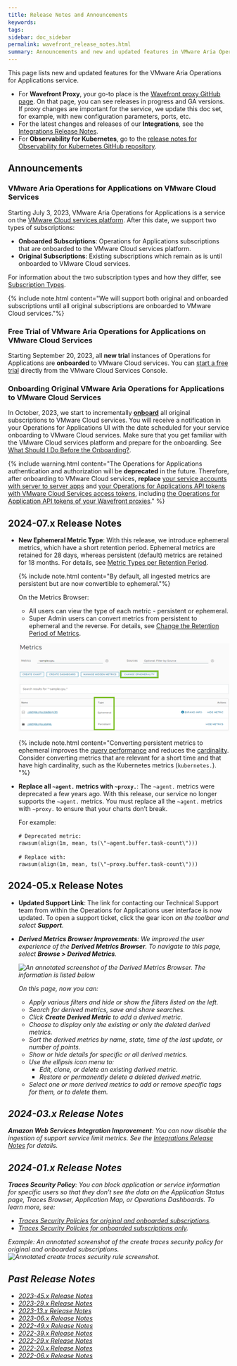 ```yaml
---
title: Release Notes and Announcements
keywords:
tags:
sidebar: doc_sidebar
permalink: wavefront_release_notes.html
summary: Announcements and new and updated features in VMware Aria Operations for Applications (formerly known as Tanzu Observability by Wavefront).
---
```


This page lists new and updated features for the VMware Aria Operations for Applications service.

* For **Wavefront Proxy**, your go-to place is the [Wavefront proxy GitHub page](https://GitHub.com/wavefrontHQ/java/releases). On that page, you can see releases in progress and GA versions. If proxy changes are important for the service, we update this doc set, for example, with new configuration parameters, ports, etc.
* For the latest changes and releases of our **Integrations**, see the [Integrations Release Notes](integrations_new_changed.html).
* For **Observability for Kubernetes**, go to the [release notes for Observability for Kubernetes GitHub repository](https://github.com/wavefrontHQ/observability-for-kubernetes/releases).

## Announcements

### VMware Aria Operations for Applications on VMware Cloud Services

Starting July 3, 2023, VMware Aria Operations for Applications is a service on the [VMware Cloud services platform](https://console.cloud.vmware.com/). After this date, we support two types of subscriptions: 

* **Onboarded Subscriptions**: Operations for Applications subscriptions that are onboarded to the VMware Cloud services platform. 
* **Original Subscriptions**: Existing subscriptions which remain as is until onboarded to VMware Cloud services. 
   
For information about the two subscription types and how they differ, see [Subscription Types](subscriptions-differences.html).
 
{% include note.html content="We will support both original and onboarded subscriptions until all original subscriptions are onboarded to VMware Cloud services."%}

### Free Trial of VMware Aria Operations for Applications on VMware Cloud Services

Starting September 20, 2023, all **new trial** instances of Operations for Applications are **onboarded** to VMware Cloud services. You can [start a free trial](start_trial.html) directly from the VMware Cloud Services Console.

### Onboarding Original VMware Aria Operations for Applications to VMware Cloud Services

In October, 2023, we start to incrementally [**onboard**](csp_migration.html) all original subscriptions to VMware Cloud services. You will receive a notification in your Operations for Applications UI with the date scheduled for your service onboarding to VMware Cloud services. Make sure that you get familiar with the VMware Cloud services platform and prepare for the onboarding. See [What Should I Do Before the Onboarding?](csp_migration.html#what-should-i-do-before-the-onboarding).

{% include warning.html content="The Operations for Applications authentication and authorization will be **deprecated** in the future. Therefore, after onboarding to VMware Cloud services, **replace** [your service accounts with server to server apps](csp_migration.html#how-to-replace-a-service-account-with-a-server-to-server-app) and [your Operations for Applications API tokens with VMware Cloud Services access tokens](csp_migration.html#how-to-replace-an-operations-for-applications-api-token-with-a-vmware-cloud-services-access-token), including [the Operations for Application API tokens of your Wavefront proxies](csp_migration.html#how-to-replace-the-operations-for-application-api-token-of-a-wavefront-proxy)." %}

## 2024-07.x Release Notes

* **New Ephemeral Metric Type**: With this release, we introduce ephemeral metrics, which have a short retention period. Ephemeral metrics are retained for 28 days, whereas persistent (default) metrics are retained for 18 months. For details, see [Metric Types per Retention Period](metric_types.html#metric-types-per-retention-period).

  {% include note.html content="By default, all ingested metrics are persistent but are now convertible to ephemeral."%}

  On the Metrics Browser:
  
  * All users can view the type of each metric - persistent or ephemeral.
  * Super Admin users can convert metrics from persistent to ephemeral and the reverse. For details, see [Change the Retention Period of Metrics](metrics_managing.html#change-the-retention-period-of-metrics).
    
  ![A screenshot of the Metrics Browser with highlighted the new Type column and the new Change Ephemerality button.](images/metrics_browser_RNs.png)

  {% include note.html content="Converting persistent metrics to ephemeral improves the [query performance](query_language_performance.html) and reduces the [cardinality](cardinality.html). Consider converting metrics that are relevant for a short time and that have high cardinality, such as the Kubernetes metrics (`kubernetes.`). "%}

* **Replace all `~agent.` metrics with `~proxy.`**: The `~agent.` metrics were deprecated a few years ago. With this release, our service no longer supports the `~agent.` metrics. You must replace all the `~agent.` metrics with `~proxy.` to ensure that your charts don’t break.

  For example: 

  ```
  # Deprecated metric: 
  rawsum(align(1m, mean, ts(\"~agent.buffer.task-count\")))

  # Replace with:
  rawsum(align(1m, mean, ts(\"~proxy.buffer.task-count\")))
  ``````

## 2024-05.x Release Notes

* **Updated Support Link**: The link for contacting our Technical Support team from within the Operations for Applications user interface is now updated. To open a support ticket, click the gear icon <i class="fa fa-cog"/> on the toolbar and select **Support**.

* **Derived Metrics Browser Improvements**: We improved the user experience of the **Derived Metrics Browser**. To navigate to this page, select **Browse > Derived Metrics**.

  ![An annotated screenshot of the Derived Metrics Browser. The information is listed below](images/derived_metrics.png)

  On this page, now you can:

  * Apply various filters and hide or show the filters listed on the left.
  * Search for derived metrics, save and share searches.
  * Click **Create Derived Metric** to add a derived metric.
  * Choose to display only the existing or only the deleted derived metrics.
  * Sort the derived metrics by name, state, time of the last update, or number of points.
  * Show or hide details for specific or all derived metrics.
  * Use the ellipsis icon menu to:
    * Edit, clone, or delete an existing derived metric.
    * Restore or permanently delete a deleted derived metric.
  * Select one or more derived metrics to add or remove specific tags for them, or to delete them.


## 2024-03.x Release Notes

**Amazon Web Services Integration Improvement**: You can now disable the ingestion of support service limit metrics. See the [Integrations Release Notes](integrations_new_changed.html#january-2024) for details.


## 2024-01.x Release Notes

**Traces Security Policy**: You can block application or service information for specific users so that they don’t see the data on the Application Status page, Traces Browser, Application Map, or Operations Dashboards. To learn more, see:
* [Traces Security Policies for original and onboarded subscriptions](security_policy.html#traces-security-policies).
* [Traces Security Policies for onboarded subscriptions only](csp_security_policy.html#traces-security-policies).

Example: An annotated screenshot of the create traces security policy for original and onboarded subscriptions.
![Annotated create traces security rule screenshot.](images/traces_security_policy_create_rule.png)

## Past Release Notes
- [2023-45.x Release Notes](2023-45.x_release_notes.html)
- [2023-29.x Release Notes](2023-29.x_release_notes.html)
- [2023-13.x Release Notes](2023-13.x_release_notes.html)
- [2023-06.x Release Notes](2023-06.x_release_notes.html)
- [2022-49.x Release Notes](2022-49.x_release_notes.html)
- [2022-39.x Release Notes](2022-39.x_release_notes.html)
- [2022-29.x Release Notes](2022-29.x_release_notes.html)
- [2022-20.x Release Notes](2022-20.x_release_notes.html)
- [2022-06.x Release Notes](2022-06.x_release_notes.html)